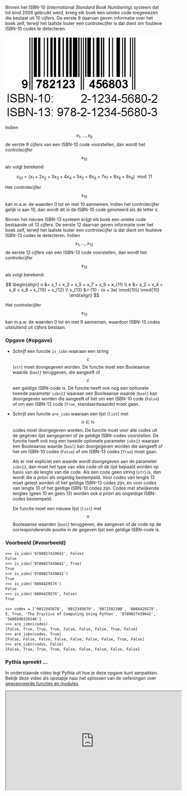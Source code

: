 Binnen het ISBN-10 (_International Standard Book Numbering_) systeem dat tot eind 2006 gebruikt werd, kreeg elk boek een unieke code toegewezen die bestaat uit 10 cijfers. De eerste 9 daarvan geven informatie over het boek zelf, terwijl het laatste louter een controlecijfer is dat dient om foutieve ISBN-10 codes te detecteren.

<div class="dodona-centered-group">
<img src="media/ISBN.gif" alt="IBSN">
</div>

Indien $$x_1, \ldots, x_9$$ de eerste 9 cijfers van een ISBN-10 code voorstellen, dan wordt het controlecijfer $$x_{10}$$ als volgt berekend:

$$
x_{10} = (x_1+ 2x_2+ 3x_3+ 4x_4+ 5x_5+ 6x_6+ 7x_7+ 8x_8+ 9x_9) \mod{11}
$$

Het controlecijfer $$x_{10}$$ kan m.a.w. de waarden 0 tot en met 10 aannemen. Indien het controlecijfer gelijk is aan 10, dan wordt dit in de ISBN-10 code genoteerd als de letter `X`.

Binnen het nieuwe ISBN-13 systeem krijgt elk boek een unieke code bestaande uit 13 cijfers. De eerste 12 daarvan geven informatie over het boek zelf, terwijl het laatste louter een controlecijfer is dat dient om foutieve ISBN-13 codes te detecteren. Indien $$x_1, \ldots, x_{12}$$ de eerste 12 cijfers van een ISBN-13 code voorstellen, dan wordt het controlecijfer $$x_{13}$$ als volgt berekend: 

$$
\begin{align}
 o &= x_1 + x_3 + x_5 + x_7 + x_9 + x_{11} \\
 e &= x_2 + x_4 + x_6 + x_8 + x_{10} + x_{12} \\
 x_{13} &= (10 - (o + 3e) \mod{10}) \mod{10}
\end{align}
$$

Het controlecijfer $$x_{13}$$ kan m.a.w. de waarden 0 tot en met 9 aannemen, waardoor ISBN-13 codes uitsluitend uit cijfers bestaan.

### Opgave  {#opgave}

*   Schrijf een functie `is_isbn` waaraan een string $$c$$ (`str`) moet doorgegeven worden. De functie moet een Booleaanse waarde (`bool`) teruggeven, die aangeeft of $$c$$ een geldige ISBN-code is. De functie heeft ook nog een optionele tweede parameter `isbn13` waaraan een Booleaanse waarde (`bool`) kan doorgegeven worden die aangeeft of het om een ISBN-10 code (`False`) of om een ISBN-13 code (`True`, standaardwaarde) moet gaan.

*   Schrijf een functie `are_isbn` waaraan een lijst (`list`) met $$n \in \mathbb{N}$$ codes moet doorgegeven worden. De functie moet voor alle codes uit de gegeven lijst aangegeven of ze geldige ISBN-codes voorstellen. De functie heeft ook nog een tweede optionele parameter `isbn13` waaraan een Booleaanse waarde (`bool`) kan doorgegeven worden die aangeeft of het om ISBN-10 codes (`False`) of om ISBN-13 codes (`True`) moet gaan.

    Als er niet expliciet een waarde wordt doorgegeven aan de parameter `isbn13`, dan moet het type van elke code uit de lijst bepaald worden op basis van de lengte van die code. Als een code geen string (`str`) is, dan wordt die _a priori_ als ongeldig bestempeld. Voor codes van lengte 13 moet getest worden of het geldige ISBN-13 codes zijn, en voor codes van lengte 10 of het geldige ISBN-10 codes zijn. Codes met afwijkende lengtes (geen 10 en geen 13) worden ook _a priori_ als ongeldige ISBN-codes bestempeld.

    De functie moet een nieuwe lijst (`list`) met $$n$$ Booleaanse waarden (`bool`) teruggeven, die aangeven of de code op de corresponderende positie in de gegeven lijst een geldige ISBN-code is.

### Voorbeeld  {#voorbeeld}

```pycon
>>> is_isbn('9789027439642', False)
False
>>> is_isbn('9789027439642', True)
True
>>> is_isbn('9789027439642')
True
>>> is_isbn('080442957X')
False
>>> is_isbn('080442957X', False)
True

>>> codes = ['0012345678', '0012345679', '9971502100', '080442957X', 5, True, 'The Practice of Computing Using Python', '9789027439642', '5486948320146']
>>> are_isbn(codes)
[False, True, True, True, False, False, False, True, False]
>>> are_isbn(codes, True)
[False, False, False, False, False, False, False, True, False]
>>> are_isbn(codes, False)
[False, True, True, True, False, False, False, False, False]
```

### Pythia spreekt …

In onderstaande video legt Pythia uit hoe je deze opgave kunt aanpakken. Bekijk deze video als opstapje naar het oplossen van de oefeningen over [geavanceerde functies en modules](https://dodona.ugent.be/nl/exercises/?filter=opgaven/reeks07).

<div class="dodona-centered-group"><iframe src="https://www.youtube.com/embed/KYkcbV66zNk" allow="autoplay; encrypted-media" allowfullscreen="" height="315" width="560"></iframe></div>
